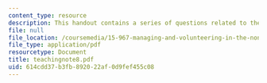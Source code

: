 ```yaml
---
content_type: resource
description: This handout contains a series of questions related to the case study.
file: null
file_location: /coursemedia/15-967-managing-and-volunteering-in-the-non-profit-sector-spring-2005/614cdd37b3fb892022af0d9fef455c08_teachingnote8.pdf
file_type: application/pdf
resourcetype: Document
title: teachingnote8.pdf
uid: 614cdd37-b3fb-8920-22af-0d9fef455c08
---
```

